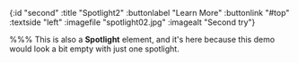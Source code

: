 {:id "second"
 :title "Spotlight2"
 :buttonlabel "Learn More"
 :buttonlink "#top"
 :textside "left"
 :imagefile "spotlight02.jpg"
 :imagealt "Second try"}

%%%
This is also a **Spotlight** element, and it's here because this demo would look
a bit empty with just one spotlight.